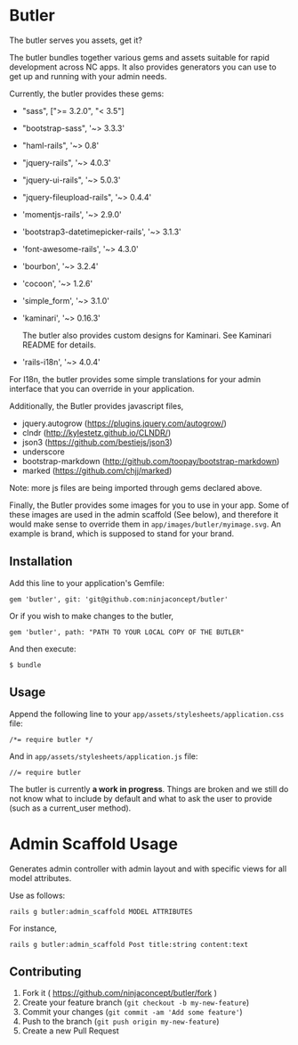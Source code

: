# Butler

The butler serves you assets, get it?

The butler bundles together various gems and assets suitable for rapid development across NC apps. It also provides generators you can use to get up and running with your admin needs. 

Currently, the butler provides these gems:

- "sass", [">= 3.2.0", "< 3.5"]
- "bootstrap-sass", '~> 3.3.3'
- "haml-rails", '~> 0.8'
- "jquery-rails", '~> 4.0.3'
- "jquery-ui-rails", '~> 5.0.3'
- "jquery-fileupload-rails", '~> 0.4.4'
- 'momentjs-rails', '~> 2.9.0'
- 'bootstrap3-datetimepicker-rails', '~> 3.1.3'
- 'font-awesome-rails', '~> 4.3.0'
- 'bourbon', '~> 3.2.4'
- 'cocoon', '~> 1.2.6'
- 'simple_form', '~> 3.1.0'
- 'kaminari', '~> 0.16.3'

	The butler also provides custom designs for Kaminari. See Kaminari README for 	details.

- 'rails-i18n', '~> 4.0.4'

For I18n, the butler provides some simple translations for your admin interface that you can override in your application. 

Additionally, the Butler provides javascript files,

- jquery.autogrow (https://plugins.jquery.com/autogrow/)
- clndr (http://kylestetz.github.io/CLNDR/)
- json3 (https://github.com/bestiejs/json3)
- underscore
- bootstrap-markdown (http://github.com/toopay/bootstrap-markdown)
- marked (https://github.com/chjj/marked)

Note: more js files are being imported through gems declared above.


Finally, the Butler provides some images for you to use in your app. Some of
these images are used in the admin scaffold (See below), and therefore it would
make sense to override them in `app/images/butler/myimage.svg`. An example is brand, which is supposed to stand for your brand.



## Installation

Add this line to your application's Gemfile:

```
gem 'butler', git: 'git@github.com:ninjaconcept/butler'
```

Or if you wish to make changes to the butler,

```
gem 'butler', path: "PATH TO YOUR LOCAL COPY OF THE BUTLER"
```

And then execute:

    $ bundle

## Usage

Append the following line to your `app/assets/stylesheets/application.css` file:

```
/*= require butler */
```

And in `app/assets/stylesheets/application.js` file:

```
//= require butler
```

The butler is currently **a work in progress**. Things are broken and we still do not
know what to include by default and what to ask the user to provide (such as a current_user method).

# Admin Scaffold Usage

Generates admin controller with admin layout and with specific views for all model attributes.

Use as follows:

```rails g butler:admin_scaffold MODEL ATTRIBUTES```

For instance,

```rails g butler:admin_scaffold Post title:string content:text```


## Contributing

1. Fork it ( https://github.com/ninjaconcept/butler/fork )
2. Create your feature branch (`git checkout -b my-new-feature`)
3. Commit your changes (`git commit -am 'Add some feature'`)
4. Push to the branch (`git push origin my-new-feature`)
5. Create a new Pull Request
